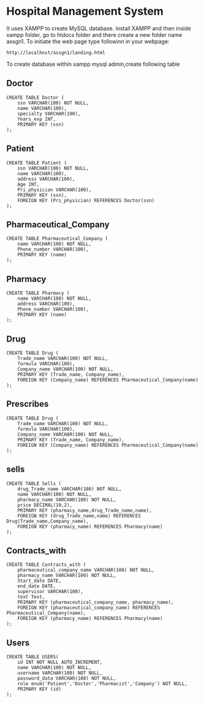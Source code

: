 # Hospital Management System
It uses XAMPP to create MySQL database.
install XAMPP and then inside xampp folder, go to htdocs folder and there create a new folder name assgn1.
To initiate the web page type followinn in your webpage:
```
http://localhost/assgn1/landing.html
```
To create database within xampp mysql admin,create following table
## Doctor
```mysql
CREATE TABLE Doctor (
    ssn VARCHAR(100) NOT NULL,
    name VARCHAR(100),
    specialty VARCHAR(100),
    Years_exp INT,
    PRIMARY KEY (ssn)
);
```
## Patient
```mysql
CREATE TABLE Patient (
    ssn VARCHAR(100) NOT NULL,
    name VARCHAR(100),
    address VARCHAR(100),
    Age INT,
    Pri_physician VARCHAR(100),
    PRIMARY KEY (ssn),
    FOREIGN KEY (Pri_physician) REFERENCES Doctor(ssn)
);
```
## Pharmaceutical_Company
```mysql
CREATE TABLE Pharmaceutical_Company (
    name VARCHAR(100) NOT NULL,
    Phone_number VARCHAR(100),
    PRIMARY KEY (name)
);
```
## Pharmacy
```mysql
CREATE TABLE Pharmacy (
    name VARCHAR(100) NOT NULL,
    address VARCHAR(100),
    Phone_number VARCHAR(100),
    PRIMARY KEY (name)
);
```
## Drug
```mysql
CREATE TABLE Drug (
    Trade_name VARCHAR(100) NOT NULL,
    formula VARCHAR(100),
    Company_name VARCHAR(100) NOT NULL,
    PRIMARY KEY (Trade_name, Company_name),
    FOREIGN KEY (Company_name) REFERENCES Pharmaceutical_Company(name)
);
```
## Prescribes
```mysql
CREATE TABLE Drug (
    Trade_name VARCHAR(100) NOT NULL,
    formula VARCHAR(100),
    Company_name VARCHAR(100) NOT NULL,
    PRIMARY KEY (Trade_name, Company_name),
    FOREIGN KEY (Company_name) REFERENCES Pharmaceutical_Company(name)
);
```
## sells
```mysql
CREATE TABLE Sells (
    drug_Trade_name VARCHAR(100) NOT NULL,
    name VARCHAR(100) NOT NULL,
    pharmacy_name VARCHAR(100) NOT NULL,
    price DECIMAL(10,2),
    PRIMARY KEY (pharmacy_name,drug_Trade_name,name),
    FOREIGN KEY (drug_Trade_name,name) REFERENCES Drug(Trade_name,Company_name),
    FOREIGN KEY (pharmacy_name) REFERENCES Pharmacy(name)
);
```
## Contracts_with
```mysql
CREATE TABLE Contracts_with (
    pharmaceutical_company_name VARCHAR(100) NOT NULL,
    pharmacy_name VARCHAR(100) NOT NULL,
    Start_date DATE,
    end_date DATE,
    supervisor VARCHAR(100),
    text Text,
    PRIMARY KEY (pharmaceutical_company_name, pharmacy_name),
    FOREIGN KEY (pharmaceutical_company_name) REFERENCES Pharmaceutical_Company(name),
    FOREIGN KEY (pharmacy_name) REFERENCES Pharmacy(name)
);
```
## Users
```mysql
CREATE TABLE USERS(
    id INT NOT NULL AUTO_INCREMENT,
    name VARCHAR(100) NOT NULL,
    username VARCHAR(100) NOT NULL,
    password_data VARCHAR(100) NOT NULL,
    role enum('Patient','Doctor','Pharmacist','Company') NOT NULL,
    PRIMARY KEY (id)
);
```
